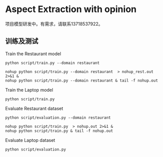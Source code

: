 # Aspect Extraction with opinion
项目模型研发中。有需求，请联系13718537922。

## 训练及测试

Train the Restaurant model
```
python script/train.py --domain restaurant 
```
```
nohup python script/train.py --domain restaurant  > nohup_rest.out 2>&1 & 
nohup python script/train.py --domain restaurant & tail -f nohup.out
```

Train the Laptop model
```
python script/train.py 
```


Evaluate Restaurant dataset
```
python script/evaluation.py --domain restaurant 
```

```
nohup python script/train.py  > nohup.out 2>&1 & 
nohup python script/train.py & tail -f nohup.out
```

Evaluate Laptop dataset
```
python script/evaluation.py
```
